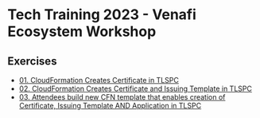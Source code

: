 # Tech Training 2023 - Venafi Ecosystem Workshop

## Exercises
* [01. CloudFormation Creates Certificate in TLSPC](01/README.md)
* [02. CloudFormation Creates Certificate and Issuing Template in TLSPC](02/README.md)
* [03. Attendees build new CFN template that enables creation of Certificate, Issuing Template AND Application in TLSPC](03/README.md)
